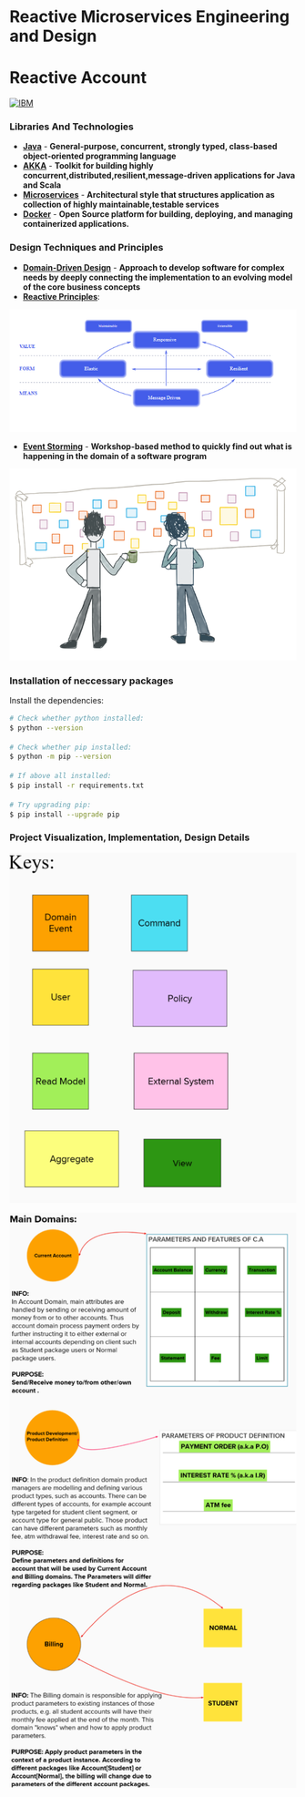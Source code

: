 # Reactive Microservices Engineering and Design

# **Reactive Account** #

[![IBM](https://developer.ibm.com/developer/tutorials/reactive-in-practice-12/images/ibm-arch.jpg)](https://developer.ibm.com/technologies/reactive-systems/)

### Libraries And Technologies
* **[**Java**](https://docs.oracle.com/javase/tutorial/index.html)** -  **General-purpose, concurrent, strongly typed, class-based object-oriented programming language**
* **[**AKKA**](https://akka.io/)** - **Toolkit for building highly concurrent,distributed,resilient,message-driven applications for Java and Scala**
* **[**Microservices**](https://en.wikipedia.org/wiki/Microservices)** - **Architectural style that structures application as collection of highly maintainable,testable services**
* **[**Docker**](https://www.ibm.com/cloud/learn/docker)** - **Open Source platform for building, deploying, and managing containerized applications.**

### Design Techniques and Principles

* **[**Domain-Driven Design**](https://en.wikipedia.org/wiki/Domain-driven_design)** -  **Approach to develop software for complex needs by deeply connecting the implementation to an evolving model of the core business concepts**
* **[**Reactive Principles**](https://www.reactivemanifesto.org/)**: 

**![Reactive Principles](./images/reactive-principles.png "Reactive Principles")**

* **[**Event Storming**](https://en.wikipedia.org/wiki/Event_storming)** - **Workshop-based method to quickly find out what is happening in the domain of a software program**

![Event Storming](./images/event-storming.png "Event Storming")


### Installation of neccessary packages

Install the dependencies:

```sh
# Check whether python installed:
$ python --version

# Check whether pip installed:
$ python -m pip --version

# If above all installed:
$ pip install -r requirements.txt

# Try upgrading pip:
$ pip install --upgrade pip
```



### Project Visualization, Implementation, Design Details

![Keys](./images/keys.png "Keys")

![Main Domains](./images/main-domains.png "Main Domains")

